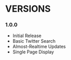 # VERSIONS

### 1.0.0
- Initial Release
- Basic Twitter Search
- Almost-Realtime Updates
- Single Page Display